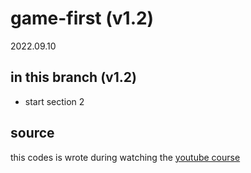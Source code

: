 # game-first (v1.2)
2022.09.10



## in this branch (v1.2)

* start section 2



## source

this codes is wrote during watching the [youtube course](https://www.youtube.com/watch?v=GFO_txvwK_c) 


